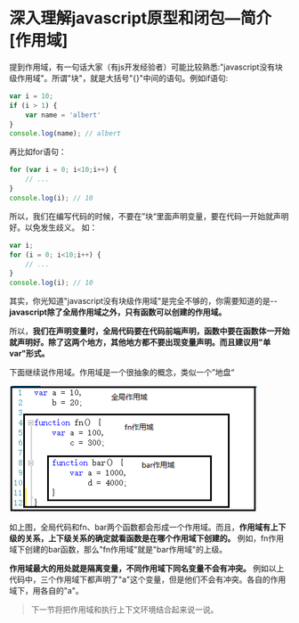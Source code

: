 # 深入理解javascript原型和闭包—简介[作用域]

提到作用域，有一句话大家（有js开发经验者）可能比较熟悉:"javascript没有块级作用域"。所谓"块"，就是大括号"{}"中间的语句。例如if语句:

```javascript
var i = 10;
if (i > 1) {
    var name = 'albert'
}
console.log(name); // albert
```

再比如for语句：

```javascript
for (var i = 0; i<10;i++) {
    // ...
}
console.log(i); // 10
```

所以，我们在编写代码的时候，不要在”块“里面声明变量，要在代码一开始就声明好。以免发生歧义。 如：

```javascript
var i;
for (i = 0; i<10;i++) {
    // ...
}
console.log(i); // 10
```

其实，你光知道"javascript没有块级作用域"是完全不够的，你需要知道的是--**javascript除了全局作用域之外，只有函数可以创建的作用域。**

所以，**我们在声明变量时，全局代码要在代码前端声明，函数中要在函数体一开始就声明好。除了这两个地方，其他地方都不要出现变量声明。而且建议用"单var"形式。**

下面继续说作用域。作用域是一个很抽象的概念，类似一个”地盘“

![16f879b5b51541a1](../images/javascript/241708372951952.png)

如上图，全局代码和fn、bar两个函数都会形成一个作用域。而且，**作用域有上下级的关系，上下级关系的确定就看函数是在哪个作用域下创建的。**
例如，fn作用域下创建的bar函数，那么"fn作用域"就是"bar作用域"的上级。

**作用域最大的用处就是隔离变量，不同作用域下同名变量不会有冲突。**
例如以上代码中，三个作用域下都声明了"a"这个变量，但是他们不会有冲突。各自的作用域下，用各自的"a"。

> 下一节将把作用域和执行上下文环境结合起来说一说。